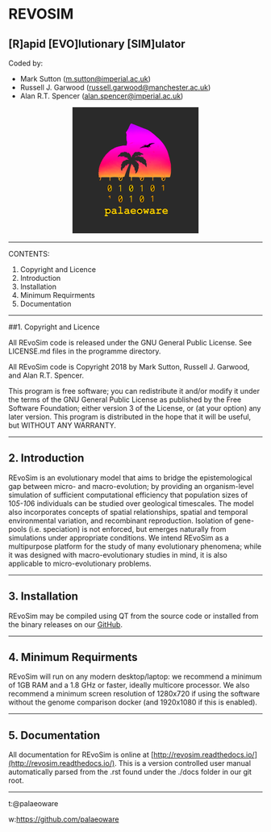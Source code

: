 # REVOSIM
## [R]apid [EVO]lutionary [SIM]ulator
 
Coded by:
 - Mark Sutton (m.sutton@imperial.ac.uk)
 - Russell J. Garwood (russell.garwood@manchester.ac.uk)
 - Alan R.T. Spencer (alan.spencer@imperial.ac.uk)

<p align="center">
  <img width="250" height="250" src="./resources/palaeoware_logo_square.png">
</p>

_____

CONTENTS:

1. Copyright and Licence
2. Introduction
3. Installation
4. Minimum Requirments
5. Documentation

_____

##1. Copyright and Licence

All REvoSim code is released under the GNU General Public License. See LICENSE.md files in the programme directory.

All REvoSim code is Copyright 2018 by Mark Sutton, Russell J. Garwood, and Alan R.T. Spencer.

This program is free software; you can redistribute it and/or modify it under the terms of the GNU General Public License as published by the Free Software Foundation; either version 3 of the License, or (at your option) any later version. This program is distributed in the hope that it will be useful, but WITHOUT ANY WARRANTY.

_____

## 2. Introduction

REvoSim is an evolutionary model that aims to bridge the epistemological gap between micro- and macro-evolution; by providing an organism-level simulation of sufficient computational efficiency that population sizes of 10*5-10*6 individuals can be studied over geological timescales. The model also incorporates concepts of spatial relationships, spatial and temporal environmental variation, and recombinant reproduction. Isolation of gene-pools (i.e. speciation) is not enforced, but emerges naturally from simulations under appropriate conditions. We intend REvoSim as a multipurpose platform for the study of many evolutionary phenomena; while it was designed with macro-evolutionary studies in mind, it is also applicable to micro-evolutionary problems.

_____

## 3. Installation

REvoSim may be compiled using QT from the source code or installed from the binary releases on our [GitHub](https://github.com/palaeoware).

_____

## 4. Minimum Requirments

REvoSim will run on any modern desktop/laptop: we recommend a minimum of 1GB RAM and a 1.8 GHz or faster, ideally multicore processor. We also recommend a minimum screen resolution of 1280x720 if using the software without the genome comparison docker (and 1920x1080 if this is enabled).

_____

## 5. Documentation

All documentation for REvoSim is online at [http://revosim.readthedocs.io/](http://revosim.readthedocs.io/). This is a version controlled user manual automatically parsed from the .rst found under the ./docs folder in our git root.

_____

t:@palaeoware

w:https://github.com/palaeoware
